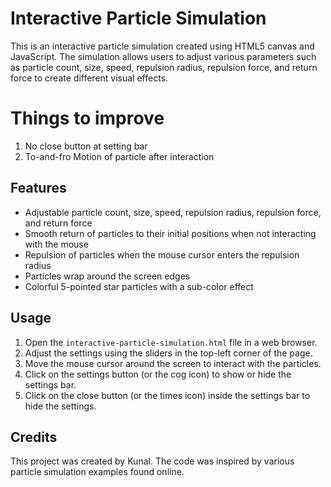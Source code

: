# Interactive Particle Simulation

This is an interactive particle simulation created using HTML5 canvas and JavaScript. The simulation allows users to adjust various parameters such as particle count, size, speed, repulsion radius, repulsion force, and return force to create different visual effects.

# Things to improve
1. No close button at setting bar
2. To-and-fro Motion of particle after interaction
## Features

- Adjustable particle count, size, speed, repulsion radius, repulsion force, and return force
- Smooth return of particles to their initial positions when not interacting with the mouse
- Repulsion of particles when the mouse cursor enters the repulsion radius
- Particles wrap around the screen edges
- Colorful 5-pointed star particles with a sub-color effect

## Usage

1. Open the `interactive-particle-simulation.html` file in a web browser.
2. Adjust the settings using the sliders in the top-left corner of the page.
3. Move the mouse cursor around the screen to interact with the particles.
4. Click on the settings button (or the cog icon) to show or hide the settings bar.
5. Click on the close button (or the times icon) inside the settings bar to hide the settings.

## Credits

This project was created by Kunal. The code was inspired by various particle simulation examples found online.
